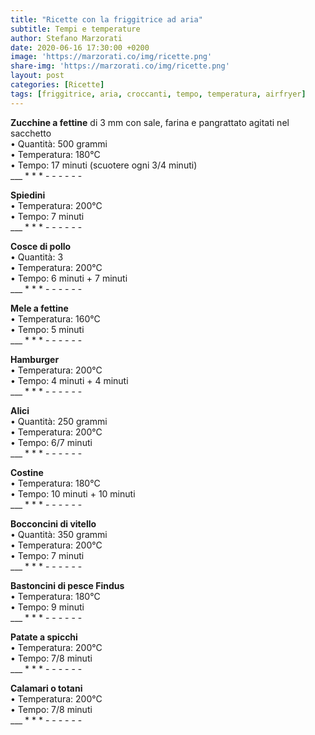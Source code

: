 ```yaml
---
title: "Ricette con la friggitrice ad aria"
subtitle: Tempi e temperature
author: Stefano Marzorati
date: 2020-06-16 17:30:00 +0200
image: 'https://marzorati.co/img/ricette.png'
share-img: 'https://marzorati.co/img/ricette.png'
layout: post
categories: [Ricette]
tags: [friggitrice, aria, croccanti, tempo, temperatura, airfryer]
---
```

**Zucchine a fettine** di 3 mm con sale, farina e pangrattato agitati nel sacchetto   
• Quantità: 500 grammi   
• Temperatura: 180°C   
• Tempo: 17 minuti (scuotere ogni 3/4 minuti)   
___ * * * - - - - - -

**Spiedini**   
• Temperatura: 200°C   
• Tempo: 7 minuti   
___ * * * - - - - - -

**Cosce di pollo**   
• Quantità: 3   
• Temperatura: 200°C   
• Tempo: 6 minuti + 7 minuti   
___ * * * - - - - - -

**Mele a fettine**   
• Temperatura: 160°C   
• Tempo: 5 minuti   
___ * * * - - - - - -

**Hamburger**   
• Temperatura: 200°C   
• Tempo: 4 minuti + 4 minuti   
___ * * * - - - - - -

**Alici**   
• Quantità: 250 grammi   
• Temperatura: 200°C   
• Tempo: 6/7 minuti   
___ * * * - - - - - -

**Costine**   
• Temperatura: 180°C   
• Tempo: 10 minuti + 10 minuti   
___ * * * - - - - - -

**Bocconcini di vitello**   
• Quantità: 350 grammi   
• Temperatura: 200°C   
• Tempo: 7 minuti   
___ * * * - - - - - -

**Bastoncini di pesce Findus**   
• Temperatura: 180°C   
• Tempo: 9 minuti   
___ * * * - - - - - -

**Patate a spicchi**   
• Temperatura: 200°C   
• Tempo: 7/8 minuti   
___ * * * - - - - - -

**Calamari o totani**   
• Temperatura: 200°C   
• Tempo: 7/8 minuti   
___ * * * - - - - - -